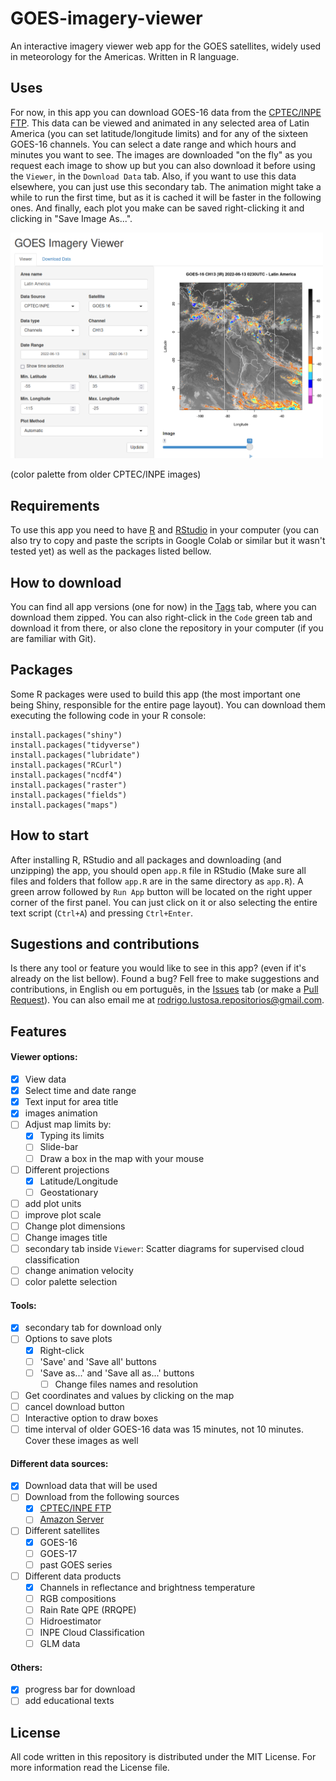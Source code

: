 # GOES-imagery-viewer


An interactive imagery viewer web app for the GOES satellites, widely used in meteorology for the Americas. Written in R language.


## Uses
For now, in this app you can download GOES-16 data from the [CPTEC/INPE FTP](http://ftp.cptec.inpe.br/). This data can be viewed and animated in any selected area of Latin America (you can set latitude/longitude limits) and for any of the sixteen GOES-16 channels. You can select a date range and which hours and minutes you want to see. The images are downloaded "on the fly" as you request each image to show up but you can also download it before using the `Viewer`, in the `Download Data` tab. Also, if you want to use this data elsewhere, you can just use this secondary tab. The animation might take a while to run the first time, but as it is cached it will be faster in the following ones. And finally, each plot you make can be saved right-clicking it and clicking in "Save Image As...".

<img src="examples/Screenshot_v0_0_0.png" alt="drawing" width="500"/>

(color palette from older CPTEC/INPE images)

## Requirements
To use this app you need to have [R](https://www.r-project.org/) and [RStudio](https://www.rstudio.com/) in your computer (you can also try to copy and paste the scripts in Google Colab or similar but it wasn't tested yet) as well as the packages listed bellow. 

## How to download
You can find all app versions (one for now) in the [Tags](https://github.com/rodrigolustosa/GOES-imagery-viewer/tags) tab, where you can download them zipped. You can also right-click in the `Code` green tab and download it from there, or also clone the repository in your computer (if you are familiar with Git).

## Packages
Some R packages were used to build this app (the most important one being Shiny, responsible for the entire page layout). You can download them executing the following code in your R console:
```
install.packages("shiny")
install.packages("tidyverse")
install.packages("lubridate")
install.packages("RCurl")
install.packages("ncdf4")
install.packages("raster")
install.packages("fields")
install.packages("maps")
```

## How to start
After installing R, RStudio and all packages and downloading (and unzipping) the app, you should open `app.R` file in RStudio (Make sure all files and folders that follow `app.R` are in the same directory as `app.R`). A green arrow followed by `Run App` button will be located on the right upper corner of the first panel. You can just click on it or also selecting the entire text script (`Ctrl+A`) and pressing `Ctrl+Enter`. 


## Sugestions and contributions

Is there any tool or feature you would like to see in this app? (even if it's already on the list bellow). Found a bug? Fell free to make suggestions and contributions, in English ou em português, in the [Issues](https://github.com/rodrigolustosa/GOES-imagery-viewer/issues) tab (or make a [Pull Request](https://github.com/rodrigolustosa/GOES-imagery-viewer/pulls)). You can also email me at <rodrigo.lustosa.repositorios@gmail.com>.


## Features 
#### Viewer options:
- [x] View data
- [x] Select time and date range
- [X] Text input for area title
- [X] images animation
- [ ] Adjust map limits by:
  - [X] Typing its limits
  - [ ] Slide-bar
  - [ ] Draw a box in the map with your mouse
- [ ] Different projections
  - [X] Latitude/Longitude
  - [ ] Geostationary
- [ ] add plot units
- [ ] improve plot scale
- [ ] Change plot dimensions
- [ ] Change images title
- [ ] secondary tab inside `Viewer`: Scatter diagrams for supervised cloud classification
- [ ] change animation velocity
- [ ] color palette selection

#### Tools:
- [X] secondary tab for download only
- [ ] Options to save plots
  - [X] Right-click
  - [ ] 'Save' and 'Save all' buttons
  - [ ] 'Save as...' and 'Save all as...' buttons
    - [ ] Change files names and resolution
- [ ] Get coordinates and values by clicking on the map
- [ ] cancel download button
- [ ] Interactive option to draw boxes 
- [ ] time interval of older GOES-16 data was 15 minutes, not 10 minutes. Cover these images as well

#### Different data sources:
- [x] Download data that will be used
- [ ] Download from the following sources
  - [X] [CPTEC/INPE FTP](http://ftp.cptec.inpe.br/)
  - [ ] [Amazon Server](https://noaa-goes16.s3.amazonaws.com/index.html)
- [ ] Different satellites
  - [X] GOES-16
  - [ ] GOES-17
  - [ ] past GOES series
- [ ] Different data products
  - [X] Channels in reflectance and brightness temperature
  - [ ] RGB compositions
  - [ ] Rain Rate QPE (RRQPE)
  - [ ] Hidroestimator
  - [ ] INPE Cloud Classification
  - [ ] GLM data
  
#### Others:
- [X] progress bar for download
- [ ] add educational texts

## License
All code written in this repository is distributed under the MIT License. For more information read the License file.









